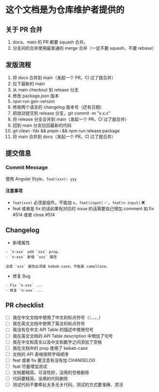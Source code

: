 # 这个文档是为仓库维护者提供的

## 关于 PR 合并

1. docs、main 的 PR 都要 squash 合并。
2. 分支间的合并使用最普通的 merge 合并（一定不要 squash，不要 rebase）

## 发版流程

1. 将 docs 合并到 main（发起一个 PR，CI 过了就合并）
2. 拉下最新的 main
3. 从 main checkout 到 release 分支
4. 修改 package.json 版本
5. npm run gen-version
6. 修改两个语言的 changelog 版本号（还有日期）
7. 把改动提交到 release 分支，git commit -m "x.x.x"
8. 将 release 分支合并到 main（发起一个 PR，CI 过了就合并）
9. 回到 main 分支拉回最新的代码
10. git clean -fdx && pnpm i && npm run release:package
11. 将 main 合并到 docs（发起一个 PR，CI 过了就合并）

## 提交信息

### Commit Message

使用 Angular Style，`feat(xxx): yyy`

#### 注意事项

- `feat(xxx)` 必须是组件，不能加 `n`，`feat(input)` ✅，`feat(n-input)` ❌
- feat 或者是 fix 的话如果有对应的 issue 的话需要自己增加 comment 如 fix #514 或者 close #514

## Changelog

- 新增属性

```
- `n-xxx` add `xxx` prop.
- `n-xxx` 新增 `xxx` 属性

注意 `xxx` 属性必须是 kebab-case，不能是 camelCase。
```

- 修复 Bug

```
- Fix `n-xxx` ...
- 修复 `n-xxx` ...
```

## PR checklist

- [ ] 我在中文文档中使用了中文的标点符号（`（`、`，`、`、`）
- [ ] 我在英文文档中使用了英文的标点符号
- [ ] 我没有在中文 API Table 的描述中使用句号
- [ ] 我在英文文档的 API Table description 中增加了句号
- [ ] 我在中文和英文以及中文和数字之间添加了空格
- [ ] 我在文档中的 prop 使用了 kebab-case
- [ ] 文档的 API 表格按照字母顺序
- [ ] feat 或者 fix 要注意有没有加 CHANGELOG
- [ ] feat 尽量增加测试
- [ ] 文档要精简，可读性好，没用的空格删除
- [ ] 代码要精简，没用的代码删除
- [ ] 测试代码不要牵扯太多无关代码，测试的方式要准确、灵活
